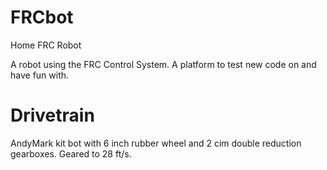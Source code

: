 # FRCbot
Home FRC Robot

A robot using the FRC Control System.
A platform to test new code on and have fun with.

# Drivetrain
AndyMark kit bot with 6 inch rubber wheel and 2 cim double reduction gearboxes.
Geared to 28 ft/s.
